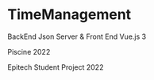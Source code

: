 # TimeManagement
BackEnd Json Server &amp; Front End Vue.js 3

Piscine 2022

Epitech Student Project 2022
